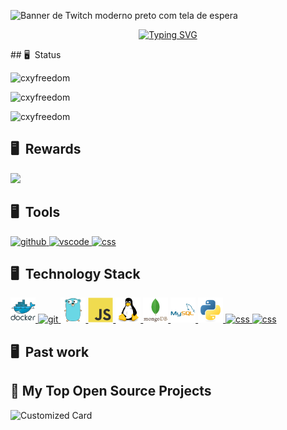 


![Banner de Twitch moderno preto com tela de espera](https://github.com/Buehno/Buehno/assets/146307159/7f91bc70-6bc9-4ce1-8baf-1acd149c919d)



<p align="center">      
<a href="https://git.io/typing-svg"><img src="https://readme-typing-svg.demolab.com?font=stoked&weight=900&size=25&pause=1000&color=9D15F7&width=439&lines=ANALISTA+DE+SISTEMAS++JR;PONTOS+FORTES+EM+PYTHON+E+MYSQL;ESTUDANTE+;FOCO+EM+SUPERAR+DESAFIOS!" alt="Typing SVG" /></a>
</p>
   ## 🖥 &nbsp;Status


<p><img src="https://github-readme-stats.vercel.app/api?username=Buehno&theme=material-palenight&hide_border=false&include_all_commits=false&count_private=false" alt="cxyfreedom" /></p>
<p><img src="https://github-readme-streak-stats.herokuapp.com/?user=Buehno&theme=material-palenight&hide_border=false" alt="cxyfreedom" /></p>
<p><img src="https://github-readme-stats.vercel.app/api/top-langs/?username=Buehno&theme=material-palenight&hide_border=false&include_all_commits=false&count_private=false&layout=compact" alt="cxyfreedom" /></p>

   ## 🖥 &nbsp;Rewards

![](https://github-profile-trophy.vercel.app/?username=Buehno&theme=dracula&no-frame=false&no-bg=false&margin-w=4)

  ## 🖥 &nbsp;Tools

<a href="https://github.com" target="_blank"> <img src="https://cdn.jsdelivr.net/gh/devicons/devicon/icons/github/github-original.svg" alt="github" width="40" height="40"/> </a> <a href="https://code.visualstudio.com/" target="_blank"> <img src="https://cdn.jsdelivr.net/gh/devicons/devicon/icons/vscode/vscode-original.svg" alt="vscode" width="40" height="40"/> </a> <a href="https://developer.mozilla.org/pt-BR/docs/Web/CSS" target="_blank" rel="noreferrer"><img src="https://cdn.jsdelivr.net/gh/devicons/devicon/icons/canva/canva-original.svg" alt="css" width="40" height="40" /></a> 

##  🖥 &nbsp;Technology Stack

 <a href="https://www.docker.com/" target="_blank" rel="noreferrer"> <img src="https://raw.githubusercontent.com/devicons/devicon/master/icons/docker/docker-original-wordmark.svg" alt="docker" width="40" height="40"/> </a> <a href="https://git-scm.com/" target="_blank" rel="noreferrer"> <img src="https://www.vectorlogo.zone/logos/git-scm/git-scm-icon.svg" alt="git" width="40" height="40"/> </a> <a href="https://golang.org" target="_blank" rel="noreferrer"> <img src="https://raw.githubusercontent.com/devicons/devicon/master/icons/go/go-original.svg" alt="go" width="40" height="40"/> </a>  <a href="https://developer.mozilla.org/en-US/docs/Web/JavaScript" target="_blank" rel="noreferrer"> <img src="https://raw.githubusercontent.com/devicons/devicon/master/icons/javascript/javascript-original.svg" alt="javascript" width="40" height="40"/> </a>  <a href="https://www.linux.org/" target="_blank" rel="noreferrer"> <img src="https://raw.githubusercontent.com/devicons/devicon/master/icons/linux/linux-original.svg" alt="linux" width="40" height="40"/> </a> <a href="https://www.mongodb.com/" target="_blank" rel="noreferrer"> <img src="https://raw.githubusercontent.com/devicons/devicon/master/icons/mongodb/mongodb-original-wordmark.svg" alt="mongodb" width="40" height="40"/> </a> <a href="https://www.mysql.com/" target="_blank" rel="noreferrer"> <img src="https://raw.githubusercontent.com/devicons/devicon/master/icons/mysql/mysql-original-wordmark.svg" alt="mysql" width="40" height="40"/> </a>  <a href="https://www.python.org" target="_blank" rel="noreferrer"> <img src="https://raw.githubusercontent.com/devicons/devicon/master/icons/python/python-original.svg" alt="python" width="40" height="40"/> </a> <a href="https://developer.mozilla.org/pt-BR/docs/Web/CSS" target="_blank" rel="noreferrer"><img src="https://cdn.jsdelivr.net/gh/devicons/devicon/icons/css3/css3-original.svg" alt="css" width="40" height="40"/> </a> </a> <a href="https://developer.mozilla.org/pt-BR/docs/Web/CSS" target="_blank" rel="noreferrer"> <img src="https://cdn.jsdelivr.net/gh/devicons/devicon/icons/html5/html5-original.svg" alt="css" width="40" height="40" /> </a> 
 
  ## 🖥 &nbsp;Past work

<summary><h2>📘 My Top Open Source Projects</h2></summary>


   ![Customized Card](https://github-readme-stats.vercel.app/api/pin?username=Buehno\&repo=OptiDrive\&title_color=fff\&icon_color=f9f9f9\&text_color=9f9f9f\&bg_color=151515)

</div>

  

